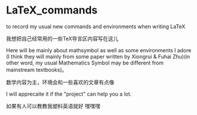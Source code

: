 # LaTeX_commands
to record my usual new commands and environments when writing LaTeX


我想把自己经常用的一些TeX导言区内容写在这儿


Here will be mainly about mathsymbol as well as some environments I adore (I think they will mainly from some paper written by Xiongrui & Fuhai Zhu)(in other word, my usual Mathematics Symbol may be different from mainstream textbooks)。


数学内容为主，环境会和一些喜欢的文章有点像


I will apprecaite it if the "project" can help you a lot.


如果有人可以教教我塑料英语就好 嘿嘿嘿

